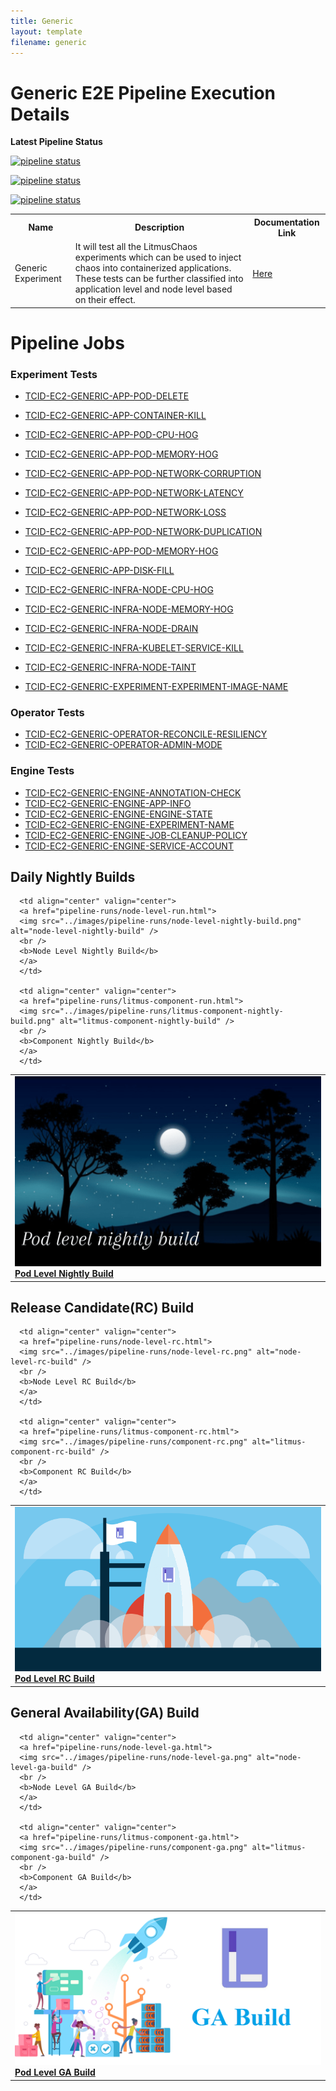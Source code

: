 ```yaml
---
title: Generic
layout: template
filename: generic
---
```


# **Generic E2E Pipeline Execution Details**

**Latest Pipeline Status**

[![pipeline status](https://github.com/litmuschaos/litmus-e2e/actions/workflows/scheduled-component-pipeline.yml/badge.svg)](https://github.com/litmuschaos/litmus-e2e/actions/workflows/scheduled-component-pipeline.yml)

[![pipeline status](https://github.com/litmuschaos/litmus-e2e/actions/workflows/scheduled-node-level-pipeline.yml/badge.svg)](https://github.com/litmuschaos/litmus-e2e/actions/workflows/scheduled-node-level-pipeline.yml)

[![pipeline status](https://github.com/litmuschaos/litmus-e2e/actions/workflows/scheduled-pod-level-pipeline.yml/badge.svg)](https://github.com/litmuschaos/litmus-e2e/actions/workflows/scheduled-pod-level-pipeline.yml)

<table>
<tr>
<th> Name </th>
<th> Description </th>
<th> Documentation Link </th>
</tr>
<tr>
 <td> Generic Experiment</td>
 <td> It will test all the LitmusChaos experiments which can be used to inject chaos into containerized applications. These tests can be further classified into application level and node level based on their effect.</td>
 <td>  <a href="https://docs.litmuschaos.io/docs/getstarted/"> Here </a> </td>
</tr>
</table>

# **Pipeline Jobs**

### **Experiment Tests**

- [TCID-EC2-GENERIC-APP-POD-DELETE](https://github.com/litmuschaos/litmus-e2e/blob/gh-pages/generic-pipeline/pod-delete/README.md)
- [TCID-EC2-GENERIC-APP-CONTAINER-KILL](https://github.com/litmuschaos/litmus-e2e/blob/gh-pages/generic-pipeline/container-kill/README.md)
- [TCID-EC2-GENERIC-APP-POD-CPU-HOG](https://github.com/litmuschaos/litmus-e2e/blob/gh-pages/generic-pipeline/pod-cpu-hog/README.md)
- [TCID-EC2-GENERIC-APP-POD-MEMORY-HOG](https://github.com/litmuschaos/litmus-e2e/blob/gh-pages/generic-pipeline/pod-memory-hog/README.md)
- [TCID-EC2-GENERIC-APP-POD-NETWORK-CORRUPTION](https://github.com/litmuschaos/litmus-e2e/blob/gh-pages/generic-pipeline/pod-network-corruption/README.md)
- [TCID-EC2-GENERIC-APP-POD-NETWORK-LATENCY](https://github.com/litmuschaos/litmus-e2e/blob/gh-pages/generic-pipeline/pod-network-latency/README.md)
- [TCID-EC2-GENERIC-APP-POD-NETWORK-LOSS](https://github.com/litmuschaos/litmus-e2e/blob/gh-pages/generic-pipeline/pod-network-loss/README.md)
- [TCID-EC2-GENERIC-APP-POD-NETWORK-DUPLICATION](https://github.com/litmuschaos/litmus-e2e/blob/gh-pages/generic-pipeline/pod-network-duplication/README.md)
- [TCID-EC2-GENERIC-APP-POD-MEMORY-HOG](https://github.com/litmuschaos/litmus-e2e/blob/gh-pages/generic-pipeline/pod-memory-hog/README.md)
- [TCID-EC2-GENERIC-APP-DISK-FILL](https://github.com/litmuschaos/litmus-e2e/blob/gh-pages/generic-pipeline/disk-fill/README.md)
- [TCID-EC2-GENERIC-INFRA-NODE-CPU-HOG](https://github.com/litmuschaos/litmus-e2e/blob/gh-pages/generic-pipeline/node-cpu-hog/README.md)
- [TCID-EC2-GENERIC-INFRA-NODE-MEMORY-HOG](https://github.com/litmuschaos/litmus-e2e/blob/gh-pages/generic-pipeline/node-memory-hog/README.md)
- [TCID-EC2-GENERIC-INFRA-NODE-DRAIN](https://github.com/litmuschaos/litmus-e2e/blob/gh-pages/generic-pipeline/node-drain/README.md)
- [TCID-EC2-GENERIC-INFRA-KUBELET-SERVICE-KILL](https://github.com/litmuschaos/litmus-e2e/blob/gh-pages/generic-pipeline/kubelet-service-kill/README.md)
- [TCID-EC2-GENERIC-INFRA-NODE-TAINT](https://github.com/litmuschaos/litmus-e2e/tree/gh-pages/generic-pipeline/node-taint/README.md)

- [TCID-EC2-GENERIC-EXPERIMENT-EXPERIMENT-IMAGE-NAME](https://github.com/litmuschaos/litmus-e2e/blob/gh-pages/generic-pipeline/experiment-image/README.md)

### **Operator Tests**

- [TCID-EC2-GENERIC-OPERATOR-RECONCILE-RESILIENCY](https://github.com/litmuschaos/litmus-e2e/blob/gh-pages/generic-pipeline/reconcile-resiliency/README.md)
- [TCID-EC2-GENERIC-OPERATOR-ADMIN-MODE](https://github.com/litmuschaos/litmus-e2e/blob/gh-pages/generic-pipeline/admin-mode/README.md)

### **Engine Tests**

- [TCID-EC2-GENERIC-ENGINE-ANNOTATION-CHECK](https://github.com/litmuschaos/litmus-e2e/blob/gh-pages/generic-pipeline/annotation-check/README.md)
- [TCID-EC2-GENERIC-ENGINE-APP-INFO](https://github.com/litmuschaos/litmus-e2e/blob/gh-pages/generic-pipeline/appinfo/README.md)
- [TCID-EC2-GENERIC-ENGINE-ENGINE-STATE](https://github.com/litmuschaos/litmus-e2e/blob/gh-pages/generic-pipeline/engine-state/README.md)
- [TCID-EC2-GENERIC-ENGINE-EXPERIMENT-NAME](https://github.com/litmuschaos/litmus-e2e/blob/gh-pages/generic-pipeline/experiment-404/README.md)
- [TCID-EC2-GENERIC-ENGINE-JOB-CLEANUP-POLICY](https://github.com/litmuschaos/litmus-e2e/blob/gh-pages/generic-pipeline/job-cleanup-policy/README.md)
- [TCID-EC2-GENERIC-ENGINE-SERVICE-ACCOUNT](https://github.com/litmuschaos/litmus-e2e/blob/gh-pages/generic-pipeline/service-account/README.md)

## Daily Nightly Builds

<table  cellpadding="5">

  <tr>
      <td>
      <a href="pipeline-runs/pod-level-run.html">
      <img src="../images/pipeline-runs/pod-level-nightly-build.png" alt="pod-level-nightly-build" />
      <br />
      <b>Pod Level Nightly Build</b>
      </a>
      </td>

      <td align="center" valign="center">
      <a href="pipeline-runs/node-level-run.html">
      <img src="../images/pipeline-runs/node-level-nightly-build.png" alt="node-level-nightly-build" />
      <br />
      <b>Node Level Nightly Build</b>
      </a>
      </td>

      <td align="center" valign="center">
      <a href="pipeline-runs/litmus-component-run.html">
      <img src="../images/pipeline-runs/litmus-component-nightly-build.png" alt="litmus-component-nightly-build" />
      <br />
      <b>Component Nightly Build</b>
      </a>
      </td>

  </tr>

</table>

## Release Candidate(RC) Build

<table  cellpadding="5">

  <tr>
      <td>
      <a href="pipeline-runs/pod-level-rc.html">
      <img src="../images/pipeline-runs/pod-level-rc.png" alt="pod-level-rc-build" />
      <br />
      <b>Pod Level RC Build</b>
      </a>
      </td>

      <td align="center" valign="center">
      <a href="pipeline-runs/node-level-rc.html">
      <img src="../images/pipeline-runs/node-level-rc.png" alt="node-level-rc-build" />
      <br />
      <b>Node Level RC Build</b>
      </a>
      </td>

      <td align="center" valign="center">
      <a href="pipeline-runs/litmus-component-rc.html">
      <img src="../images/pipeline-runs/component-rc.png" alt="litmus-component-rc-build" />
      <br />
      <b>Component RC Build</b>
      </a>
      </td>

  </tr>

</table>

## General Availability(GA) Build

<table  cellpadding="5">

  <tr>
      <td>
      <a href="pipeline-runs/pod-level-ga.html">
      <img src="../images/pipeline-runs/pod-level-ga.png" alt="pod-level-ga-build" />
      <br />
      <b>Pod Level GA Build</b>
      </a>
      </td>

      <td align="center" valign="center">
      <a href="pipeline-runs/node-level-ga.html">
      <img src="../images/pipeline-runs/node-level-ga.png" alt="node-level-ga-build" />
      <br />
      <b>Node Level GA Build</b>
      </a>
      </td>

      <td align="center" valign="center">
      <a href="pipeline-runs/litmus-component-ga.html">
      <img src="../images/pipeline-runs/component-ga.png" alt="litmus-component-ga-build" />
      <br />
      <b>Component GA Build</b>
      </a>
      </td>

  </tr>

</table>
